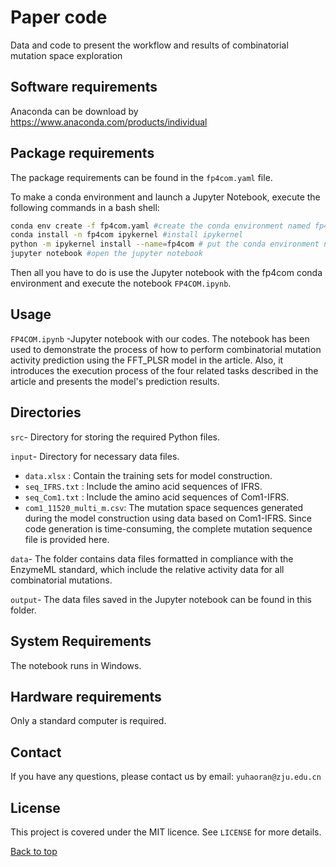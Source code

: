 # Paper code

Data and code to present the workflow and results of combinatorial mutation space exploration

## Software requirements

Anaconda can be download by https://www.anaconda.com/products/individual

## Package requirements

The package requirements can be found in the `fp4com.yaml` file.

To make a conda environment and  launch a Jupyter Notebook, execute the following commands in a bash shell:

```bash
conda env create -f fp4com.yaml #create the conda environment named fp4com
conda install -n fp4com ipykernel #install ipykernel
python -m ipykernel install --name=fp4com # put the conda environment named fp4com in the jupyter notebook
jupyter notebook #open the jupyter notebook
```
Then all you have to do is use the Jupyter notebook with the fp4com conda environment and execute the notebook `FP4COM.ipynb`.

## Usage
`FP4COM.ipynb` -Jupyter notebook with our codes. The notebook has been used to demonstrate the process of how to perform combinatorial mutation activity prediction using the FFT_PLSR model in the article. Also, it introduces the execution process of the four related tasks described in the article and presents the model's prediction results.

## Directories
`src`- Directory for storing the required Python  files.

`input`- Directory for necessary data files.
* `data.xlsx`  : Contain the training sets for model construction.
* `seq_IFRS.txt` : Include the amino acid sequences of IFRS.
* `seq_Com1.txt` : Include the amino acid sequences of Com1-IFRS.
* `com1_11520_multi_m.csv`: The mutation space sequences generated during the model construction using data based on Com1-IFRS.
Since code generation is time-consuming, the complete mutation sequence file is provided here.

`data`- The folder contains data files formatted in compliance with the EnzymeML standard, which include the relative activity data for all combinatorial mutations.

`output`- The data files saved  in the Jupyter notebook can be found in this folder.


##  System Requirements

The notebook runs in Windows.

## Hardware requirements

Only a standard computer is required.


## Contact 
If you have any questions, please contact us by email: `yuhaoran@zju.edu.cn`

## License

This project is covered under the MIT licence. See `LICENSE` for more details.  

[Back to top](#TOP)
